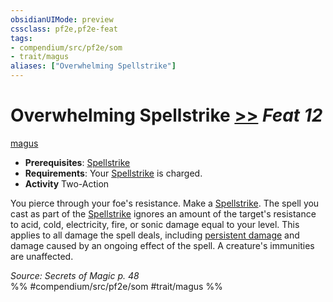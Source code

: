 ```yaml
---
obsidianUIMode: preview
cssclass: pf2e,pf2e-feat
tags:
- compendium/src/pf2e/som
- trait/magus
aliases: ["Overwhelming Spellstrike"]
---
```

# Overwhelming Spellstrike  [>>](../../rules/core-rulebook/chapter-9-playing-the-game.md#Actions "Two-Action") *Feat 12*  
[magus](../../rules/traits/magus-som.md)  

- **Prerequisites**: [Spellstrike](../../rules/actions/spellstrike-som.md)
- **Requirements**: Your [Spellstrike](../../rules/actions/spellstrike-som.md) is charged.
- **Activity** Two-Action

You pierce through your foe's resistance. Make a [Spellstrike](../../rules/actions/spellstrike-som.md). The spell you cast as part of the [Spellstrike](../../rules/actions/spellstrike-som.md) ignores an amount of the target's resistance to acid, cold, electricity, fire, or sonic damage equal to your level. This applies to all damage the spell deals, including [persistent damage](../../rules/conditions.md#Persistent%20Damage) and damage caused by an ongoing effect of the spell. A creature's immunities are unaffected.

*Source: Secrets of Magic p. 48*  
%% #compendium/src/pf2e/som #trait/magus %%